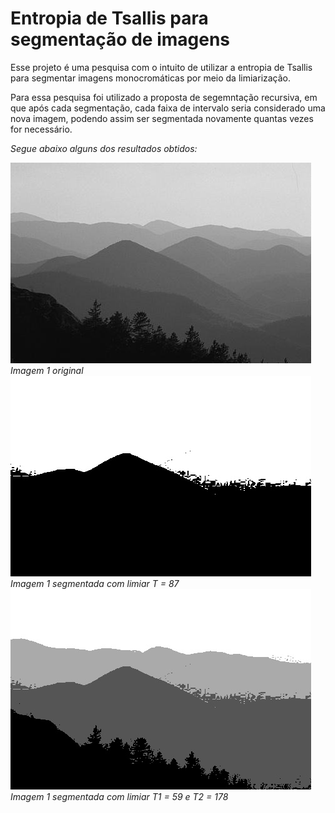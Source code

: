 # Entropia de Tsallis para segmentação de imagens

Esse projeto é uma pesquisa com o intuito de utilizar a entropia de Tsallis para segmentar imagens monocromáticas por meio da limiarização. 

Para essa pesquisa foi utilizado a proposta de segemntação recursiva, em que após cada segmentação, cada faixa de intervalo seria considerado uma nova imagem, podendo assim ser segmentada novamente quantas vezes for necessário.

_Segue abaixo alguns dos resultados obtidos:_

![Imagem original](images/55067/55067.jpg.jpg?raw=true)
_Imagem 1 original_
![T = 87](images/55067/1.116.jpg?raw=true)
_Imagem 1 segmentada com limiar T = 87_
![T1 = 59, T2 = 178](images/55067/2.59-178.jpg?raw=true)
_Imagem 1 segmentada com limiar T1 = 59 e T2 = 178_
